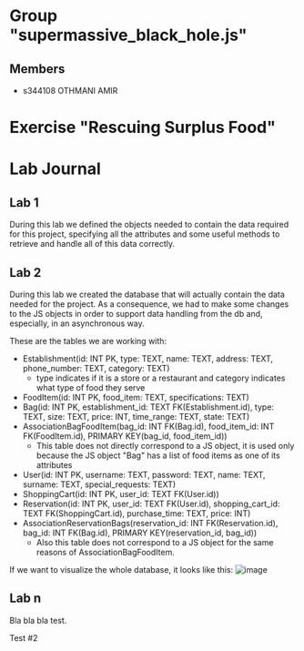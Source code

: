 # Group "supermassive_black_hole.js"

## Members
- s344108 OTHMANI AMIR

# Exercise "Rescuing Surplus Food"

# Lab Journal

## Lab 1

During this lab we defined the objects needed to contain the data required for this project, specifying all the attributes and some useful methods to retrieve and handle all of this data correctly.

## Lab 2

During this lab we created the database that will actually contain the data needed for the project. As a consequence, we had to make some changes to the JS objects in order to support data handling from the db and, especially, in an  asynchronous way.

These are the tables we are working with:

- Establishment(id: INT PK, type: TEXT, name: TEXT, address: TEXT, phone_number: TEXT, category: TEXT)
  - type indicates if it is a store or a restaurant and category indicates what type of food they serve
- FoodItem(id: INT PK, food_item: TEXT, specifications: TEXT)
- Bag(id: INT PK, establishment_id: TEXT FK(Establishment.id), type: TEXT, size: TEXT, price: INT, time_range: TEXT, state: TEXT)
- AssociationBagFoodItem(bag_id: INT FK(Bag.id), food_item_id: INT FK(FoodItem.id), PRIMARY KEY(bag_id, food_item_id))
  - This table does not directly correspond to a JS object, it is used only because the JS object "Bag" has a list of food items as one of its attributes
- User(id: INT PK, username: TEXT, password: TEXT, name: TEXT, surname: TEXT, special_requests: TEXT)
- ShoppingCart(id: INT PK, user_id: TEXT FK(User.id))
- Reservation(id: INT PK, user_id: TEXT FK(User.id), shopping_cart_id: TEXT FK(ShoppingCart.id), purchase_time: TEXT, price: INT)
- AssociationReservationBags(reservation_id: INT FK(Reservation.id), bag_id: INT FK(Bag.id), PRIMARY KEY(reservation_id, bag_id))
  - Also this table does not correspond to a JS object for the same reasons of AssociationBagFoodItem.
 
If we want to visualize the whole database, it looks like this:
![image](https://github.com/user-attachments/assets/e5e83f7b-d959-4002-badb-ba64e1945d63)


## Lab n

Bla bla bla test.

Test #2
